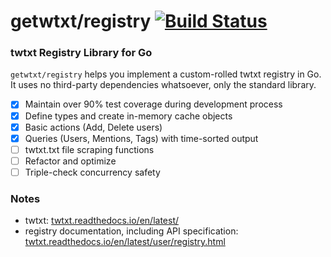 # getwtxt/registry [![Build Status](https://travis-ci.com/getwtxt/registry.svg?branch=master)](https://travis-ci.com/getwtxt/registry)
### twtxt Registry Library for Go

`getwtxt/registry` helps you implement a custom-rolled twtxt registry in Go.
It uses no third-party dependencies whatsoever, only the standard library.

- [x] Maintain over 90% test coverage during development process
- [x] Define types and create in-memory cache objects
- [x] Basic actions (Add, Delete users)
- [x] Queries (Users, Mentions, Tags) with time-sorted output
- [ ] twtxt.txt file scraping functions
- [ ] Refactor and optimize
- [ ] Triple-check concurrency safety

### Notes

* twtxt: [twtxt.readthedocs.io/en/latest/](https://twtxt.readthedocs.io/en/latest/)
* registry documentation, including API specification: [twtxt.readthedocs.io/en/latest/user/registry.html](https://twtxt.readthedocs.io/en/latest/user/registry.html)
